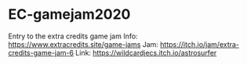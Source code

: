 # EC-gamejam2020
Entry to the extra credits game jam
Info: https://www.extracredits.site/game-jams
Jam: https://itch.io/jam/extra-credits-game-jam-6
Link: https://wildcardjecs.itch.io/astrosurfer
